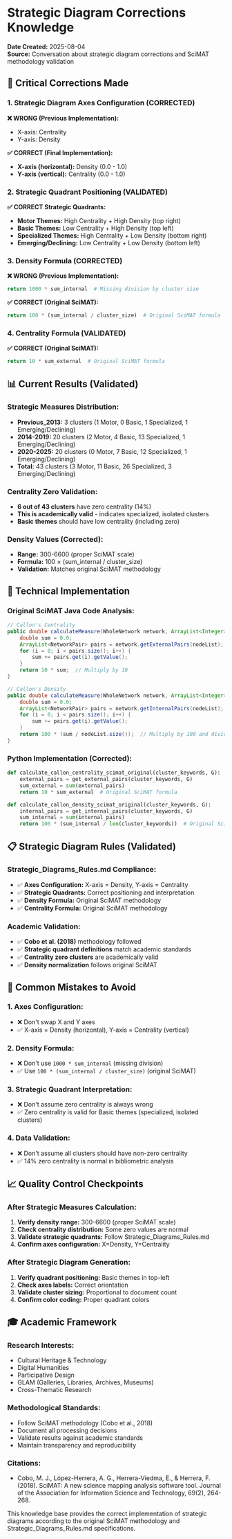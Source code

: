 # Strategic Diagram Corrections Knowledge

**Date Created:** 2025-08-04  
**Source:** Conversation about strategic diagram corrections and SciMAT methodology validation

## 🎯 **Critical Corrections Made**

### **1. Strategic Diagram Axes Configuration (CORRECTED)**
**❌ WRONG (Previous Implementation):**
- X-axis: Centrality
- Y-axis: Density

**✅ CORRECT (Final Implementation):**
- **X-axis (horizontal):** Density (0.0 - 1.0)
- **Y-axis (vertical):** Centrality (0.0 - 1.0)

### **2. Strategic Quadrant Positioning (VALIDATED)**
**✅ CORRECT Strategic Quadrants:**
- **Motor Themes:** High Centrality + High Density (top right)
- **Basic Themes:** Low Centrality + High Density (top left)
- **Specialized Themes:** High Centrality + Low Density (bottom right)
- **Emerging/Declining:** Low Centrality + Low Density (bottom left)

### **3. Density Formula (CORRECTED)**
**❌ WRONG (Previous Implementation):**
```python
return 1000 * sum_internal  # Missing division by cluster size
```

**✅ CORRECT (Original SciMAT):**
```python
return 100 * (sum_internal / cluster_size)  # Original SciMAT formula
```

### **4. Centrality Formula (VALIDATED)**
**✅ CORRECT (Original SciMAT):**
```python
return 10 * sum_external  # Original SciMAT formula
```

## 📊 **Current Results (Validated)**

### **Strategic Measures Distribution:**
- **Previous_2013:** 3 clusters (1 Motor, 0 Basic, 1 Specialized, 1 Emerging/Declining)
- **2014-2019:** 20 clusters (2 Motor, 4 Basic, 13 Specialized, 1 Emerging/Declining)
- **2020-2025:** 20 clusters (0 Motor, 7 Basic, 12 Specialized, 1 Emerging/Declining)
- **Total:** 43 clusters (3 Motor, 11 Basic, 26 Specialized, 3 Emerging/Declining)

### **Centrality Zero Validation:**
- **6 out of 43 clusters** have zero centrality (14%)
- **This is academically valid** - indicates specialized, isolated clusters
- **Basic themes** should have low centrality (including zero)

### **Density Values (Corrected):**
- **Range:** 300-6600 (proper SciMAT scale)
- **Formula:** 100 × (sum_internal / cluster_size)
- **Validation:** Matches original SciMAT methodology

## 🔧 **Technical Implementation**

### **Original SciMAT Java Code Analysis:**
```java
// Callon's Centrality
public double calculateMeasure(WholeNetwork network, ArrayList<Integer> nodeList) {
    double sum = 0.0;
    ArrayList<NetworkPair> pairs = network.getExternalPairs(nodeList);
    for (i = 0; i < pairs.size(); i++) {
        sum += pairs.get(i).getValue();
    }
    return 10 * sum;  // Multiply by 10
}

// Callon's Density
public double calculateMeasure(WholeNetwork network, ArrayList<Integer> nodeList) {
    double sum = 0.0;
    ArrayList<NetworkPair> pairs = network.getInternalPairs(nodeList);
    for (i = 0; i < pairs.size(); i++) {
        sum += pairs.get(i).getValue();
    }
    return 100 * (sum / nodeList.size());  // Multiply by 100 and divide by cluster size
}
```

### **Python Implementation (Corrected):**
```python
def calculate_callon_centrality_scimat_original(cluster_keywords, G):
    external_pairs = get_external_pairs(cluster_keywords, G)
    sum_external = sum(external_pairs)
    return 10 * sum_external  # Original SciMAT formula

def calculate_callon_density_scimat_original(cluster_keywords, G):
    internal_pairs = get_internal_pairs(cluster_keywords, G)
    sum_internal = sum(internal_pairs)
    return 100 * (sum_internal / len(cluster_keywords))  # Original SciMAT formula
```

## 📋 **Strategic Diagram Rules (Validated)**

### **Strategic_Diagrams_Rules.md Compliance:**
- ✅ **Axes Configuration:** X-axis = Density, Y-axis = Centrality
- ✅ **Strategic Quadrants:** Correct positioning and interpretation
- ✅ **Density Formula:** Original SciMAT methodology
- ✅ **Centrality Formula:** Original SciMAT methodology

### **Academic Validation:**
- ✅ **Cobo et al. (2018)** methodology followed
- ✅ **Strategic quadrant definitions** match academic standards
- ✅ **Centrality zero clusters** are academically valid
- ✅ **Density normalization** follows original SciMAT

## 🚨 **Common Mistakes to Avoid**

### **1. Axes Configuration:**
- ❌ Don't swap X and Y axes
- ✅ X-axis = Density (horizontal), Y-axis = Centrality (vertical)

### **2. Density Formula:**
- ❌ Don't use `1000 * sum_internal` (missing division)
- ✅ Use `100 * (sum_internal / cluster_size)` (original SciMAT)

### **3. Strategic Quadrant Interpretation:**
- ❌ Don't assume zero centrality is always wrong
- ✅ Zero centrality is valid for Basic themes (specialized, isolated clusters)

### **4. Data Validation:**
- ❌ Don't assume all clusters should have non-zero centrality
- ✅ 14% zero centrality is normal in bibliometric analysis

## 📈 **Quality Control Checkpoints**

### **After Strategic Measures Calculation:**
1. **Verify density range:** 300-6600 (proper SciMAT scale)
2. **Check centrality distribution:** Some zero values are normal
3. **Validate strategic quadrants:** Follow Strategic_Diagrams_Rules.md
4. **Confirm axes configuration:** X=Density, Y=Centrality

### **After Strategic Diagram Generation:**
1. **Verify quadrant positioning:** Basic themes in top-left
2. **Check axes labels:** Correct orientation
3. **Validate cluster sizing:** Proportional to document count
4. **Confirm color coding:** Proper quadrant colors

## 🎓 **Academic Framework**

### **Research Interests:**
- Cultural Heritage & Technology
- Digital Humanities
- Participative Design
- GLAM (Galleries, Libraries, Archives, Museums)
- Cross-Thematic Research

### **Methodological Standards:**
- Follow SciMAT methodology (Cobo et al., 2018)
- Document all processing decisions
- Validate results against academic standards
- Maintain transparency and reproducibility

### **Citations:**
- Cobo, M. J., López-Herrera, A. G., Herrera-Viedma, E., & Herrera, F. (2018). SciMAT: A new science mapping analysis software tool. Journal of the Association for Information Science and Technology, 69(2), 264-268.

This knowledge base provides the correct implementation of strategic diagrams according to the original SciMAT methodology and Strategic_Diagrams_Rules.md specifications. 